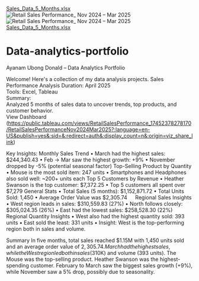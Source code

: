 [Sales_Data_5_Months.xlsx](https://github.com/user-attachments/files/19836532/Sales_Data_5_Months.xlsx)
![Retail Sales Performance_ Nov 2024 – Mar 2025](https://github.com/user-attachments/assets/17ec27e6-ac4b-42b3-907e-c79a4b5282ab)
![Retail Sales Performance_ Nov 2024 – Mar 2025](https://github.com/user-attachments/assets/355573fc-ba95-4637-9dd1-6168944d3311)
[Sales_Data_5_Months.xlsx](https://github.com/user-attachments/files/19836516/Sales_Data_5_Months.xlsx)
# Data-analytics-portfolio
Ayanam Ubong Donald – Data Analytics Portfolio

Welcome! Here's a collection of my data analysis projects.
Sales Performance Analysis
Duration: April 2025  
Tools: Excel, Tableau  
Summary:  
Analyzed 5 months of sales data to uncover trends, top products, and customer behavior.  
View Dashboard (https://public.tableau.com/views/RetailSalesPerformance_17452378278170/RetailSalesPerformanceNov2024Mar2025?:language=en-US&publish=yes&:sid=&:redirect=auth&:display_count=n&:origin=viz_share_link)

Key Insights:
Monthly Sales Trend
•	March had the highest sales: $244,340.43
•	Feb → Mar saw the highest growth: +9%
•	November dropped by -5% (potential seasonal factor)
Top-Selling Product by Quantity
•	Mouse is the most sold item: 247 units
•	Smartphones and Headphones also sold well: ~200+ units each
Top 5 Customers by Revenue
•	Heather Swanson is the top customer: $7,372.25
•	Top 5 customers all spent over $7,279
General Stats
•	Total Sales (5 months): $1,152,871.72
•	Total Units Sold: 1,450
•	Average Order Value was $2,305.74
 
Regional Sales Insights
•	West region leads in sales: $310,559.83 (27%)
•	North follows closely: $305,024.35 (26%)
•	East had the lowest sales: $258,528.30 (22%)
Regional Quantity Insights
•	West also had the highest quantity sold: 393 units
•	East sold the least: 331 units
•	Insight: West is the top-performing region both in sales and volume.

Summary
In five months, total sales reached $1.15M with 1,450 units sold and an average order value of $2,305.74. March had the highest sales, while the West region led both in sales ($310K) and volume (393 units). The Mouse was the top-selling product. Heather Swanson was the highest-spending customer. February to March saw the biggest sales growth (+9%), while November saw a 5% drop, possibly due to seasonality.
